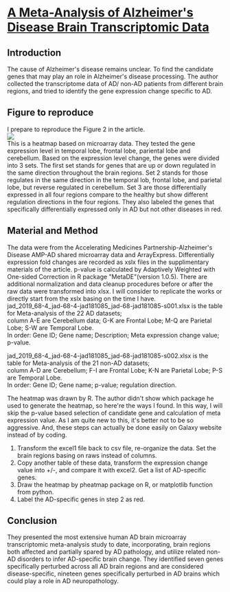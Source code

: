# [A Meta-Analysis of Alzheimer's Disease Brain Transcriptomic Data](https://www.ncbi.nlm.nih.gov/pmc/articles/PMC6484273/)

##  Introduction
The cause of Alzheimer's disease remains unclear. To find the candidate genes that may play an role in Alzheimer's disease processing. The author collected the transcriptome data of AD/ non-AD patients from different brain regions, and tried to identify the gene expression change specific to AD. 

## Figure to reproduce
I prepare to reproduce the Figure 2 in the article.  
![](https://www.ncbi.nlm.nih.gov/corecgi/tileshop/tileshop.fcgi?p=PMC3&id=544369&s=87&r=1&c=1)  
This is a heatmap based on microarray data. They tested the gene expression level in temporal lobe, frontal lobe, pariental lobe and cerebellum. Based on the expression level change, the genes were divided into 3 sets. The first set stands for genes that are up or down regulated in the same direction throughout the brain regions. Set 2 stands for those regulates in the same direction in the temporal lob, frontal lobe, and parietal lobe, but reverse regulated in cerebellum. Set 3 are those differentially expressed in all four regions compare to the healthy but show different regulation directions in the four regions. They also labeled the genes that specifically differentially expressed only in AD but not other diseases in red.

## Material and Method
The data were from the Accelerating Medicines Partnership-Alzheimer's Disease AMP-AD shared microarray data and ArrayExpress. Differentially expression fold changes are recorded as xslx files in the supplimentary materials of the article. p-value is calculated by Adaptively Weighted with One-sided Correction in R package "MetaDE"(version 1.0.5). 
There are additional normalization and data cleanup procedures before or after the raw data were transformed into xlsx. I will consider to replicate the works or directly start from the xslx basing on the time I have.  
jad_2019_68-4_jad-68-4-jad181085_jad-68-jad181085-s001.xlsx is the table for Meta-analysis of the 22 AD datasets;  
column A-E are Cerebellum data; G-K are Frontal Lobe; M-Q are Parietal Lobe; S-W are Temporal Lobe.  
In order: Gene ID; Gene name; Description; Meta expression change value; p-value.  

jad_2019_68-4_jad-68-4-jad181085_jad-68-jad181085-s002.xlsx is the table for Meta-analysis of the 21 non-AD datasets;  
column A-D are Cerebellum; F-I are Frontal Lobe; K-N are Parietal Lobe; P-S are Temporal Lobe.  
In order: Gene ID; Gene name; p-value; regulation direction.  

The heatmap was drawn by R. The author didn't show which package he used to generate the heatmap, so here're the ways I found. In this way, I will skip the p-value based selection of candidate gene and calculation of meta expression value. As I am quite new to this, it's better not to be so aggressive. And, these steps can actually be done easily on Galaxy website instead of by coding.
1. Transform the excel1 file back to csv file, re-organize the data. Set the brain regions basing on raws instead of columns.
2. Copy another table of these data, transform the expression change value into +/-, and compare it with excel2. Get a list of AD-specific genes.
3. Draw the heatmap by pheatmap package on R, or matplotlib function from python.
4. Label the AD-specific genes in step 2 as red.

## Conclusion
They presented the most extensive human AD brain microarray transcriptomic meta-analysis study to date, incorporating, brain regions both affected and partially spared by AD pathology, and utilize related non-AD disorders to infer AD-specific brain change. They identified seven genes specifically perturbed across all AD brain regions and are considered disease-specific, nineteen genes specifically perturbed in AD brains which could play a role in AD neuropathology.
